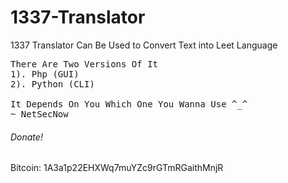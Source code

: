 # 1337-Translator
1337 Translator Can Be Used to Convert Text into Leet Language 
<pre>
There Are Two Versions Of It
1). Php (GUI)
2). Python (CLI)

It Depends On You Which One You Wanna Use ^_^
~ NetSecNow
</pre>

###### Donate! 
Bitcoin: 1A3a1p22EHXWq7muYZc9rGTmRGaithMnjR
